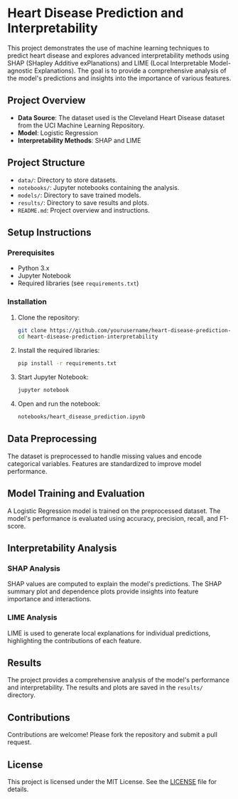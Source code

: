 # Heart Disease Prediction and Interpretability

This project demonstrates the use of machine learning techniques to predict heart disease and explores advanced interpretability methods using SHAP (SHapley Additive exPlanations) and LIME (Local Interpretable Model-agnostic Explanations). The goal is to provide a comprehensive analysis of the model's predictions and insights into the importance of various features.

## Project Overview

- **Data Source**: The dataset used is the Cleveland Heart Disease dataset from the UCI Machine Learning Repository.
- **Model**: Logistic Regression
- **Interpretability Methods**: SHAP and LIME

## Project Structure

- `data/`: Directory to store datasets.
- `notebooks/`: Jupyter notebooks containing the analysis.
- `models/`: Directory to save trained models.
- `results/`: Directory to save results and plots.
- `README.md`: Project overview and instructions.

## Setup Instructions

### Prerequisites

- Python 3.x
- Jupyter Notebook
- Required libraries (see `requirements.txt`)

### Installation

1. Clone the repository:
    ```bash
    git clone https://github.com/yourusername/heart-disease-prediction-interpretability.git
    cd heart-disease-prediction-interpretability
    ```

2. Install the required libraries:
    ```bash
    pip install -r requirements.txt
    ```

3. Start Jupyter Notebook:
    ```bash
    jupyter notebook
    ```

4. Open and run the notebook:
    ```bash
    notebooks/heart_disease_prediction.ipynb
    ```

## Data Preprocessing

The dataset is preprocessed to handle missing values and encode categorical variables. Features are standardized to improve model performance.

## Model Training and Evaluation

A Logistic Regression model is trained on the preprocessed dataset. The model's performance is evaluated using accuracy, precision, recall, and F1-score.

## Interpretability Analysis

### SHAP Analysis

SHAP values are computed to explain the model's predictions. The SHAP summary plot and dependence plots provide insights into feature importance and interactions.

### LIME Analysis

LIME is used to generate local explanations for individual predictions, highlighting the contributions of each feature.

## Results

The project provides a comprehensive analysis of the model's performance and interpretability. The results and plots are saved in the `results/` directory.

## Contributions

Contributions are welcome! Please fork the repository and submit a pull request.

## License

This project is licensed under the MIT License. See the [LICENSE](LICENSE) file for details.

